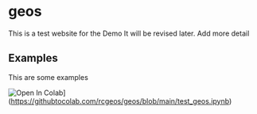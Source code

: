 # geos
This is a test website for the Demo 
It will be revised later. 
Add more detail

## Examples 
This are some examples


![Open In Colab](https://colab.research.google.com/assets/colab-badge.svg)](https://githubtocolab.com/rcgeos/geos/blob/main/test_geos.ipynb)
